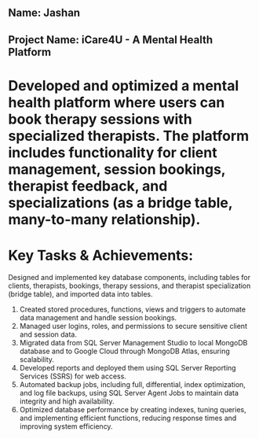 ## Name: Jashan
## Project Name: iCare4U - A Mental Health Platform  

# Developed and optimized a mental health platform where users can book therapy sessions with specialized therapists. The platform includes functionality for client management, session bookings, therapist feedback, and specializations (as a bridge table, many-to-many relationship).

# Key Tasks & Achievements:

Designed and implemented key database components, including tables for clients, therapists, bookings, therapy sessions, and therapist specialization (bridge table), and imported data into tables.

1. Created stored procedures, functions, views and triggers to automate data management and handle session bookings.
2. Managed user logins, roles, and permissions to secure sensitive client and session data.
3. Migrated data from SQL Server Management Studio to local MongoDB database and to Google Cloud through MongoDB Atlas, ensuring scalability.
4. Developed reports and deployed them using SQL Server Reporting Services (SSRS) for web access.
5. Automated backup jobs, including full, differential, index optimization, and log file backups, using SQL Server Agent Jobs to maintain data integrity and high availability.
6. Optimized database performance by creating indexes, tuning queries, and implementing efficient functions, reducing response times and improving system efficiency.

